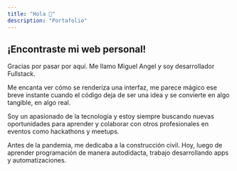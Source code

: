 ```yaml
---
title: "Hola 👋"
description: "Portafolio"
---
```


## ¡Encontraste mi web personal!

Gracias por pasar por aquí. Me llamo Miguel Angel y soy desarrollador Fullstack.

Me encanta ver cómo se renderiza una interfaz, me parece mágico ese breve instante cuando el código deja de ser una idea y se convierte en algo tangible, en algo real.

Soy un apasionado de la tecnología y estoy siempre buscando nuevas oportunidades para aprender y colaborar con otros profesionales en eventos como hackathons y meetups.

Antes de la pandemia, me dedicaba a la construcción civil. Hoy, luego de aprender programación de manera autodidacta, trabajo desarrollando apps y automatizaciones.
